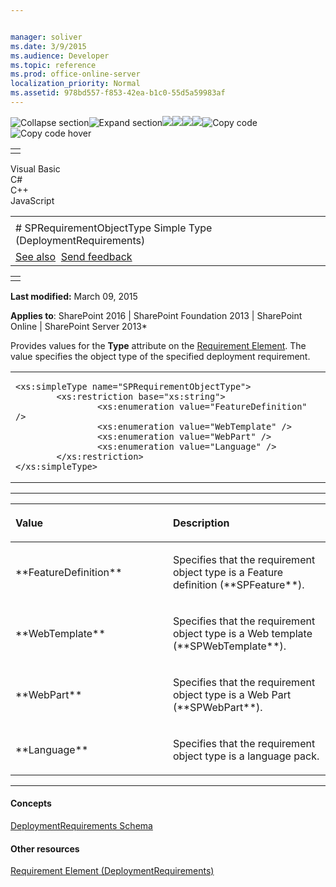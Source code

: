 ```yaml
---


manager: soliver
ms.date: 3/9/2015
ms.audience: Developer
ms.topic: reference
ms.prod: office-online-server
localization_priority: Normal
ms.assetid: 978bd557-f853-42ea-b1c0-55d5a59983af
---
```


![Collapse
section](../icons/collapse_all.gif "Collapse section")![Expand
section](../icons/expand_all.gif "Expand section")![](../icons/collapse_all.gif)![](../icons/expand_all.gif)![](../icons/dropdown.gif)![](../icons/dropdownHover.gif)![Copy
code](../icons/copycode.gif "Copy code")![Copy code
hover](../icons/copycodeHighlight.gif "Copy code hover")
<table>
<tbody>
<tr class="odd">
<td align="left"></td>
</tr>
</tbody>
</table>

Visual Basic  
C\#  
C++  
JavaScript  

<table>
<tbody>
<tr class="odd">
<td align="left"><span id="runningHeaderText"></span></td>
</tr>
<tr class="even">
<td align="left"># SPRequirementObjectType Simple Type (DeploymentRequirements)</td>
</tr>
<tr class="odd">
<td align="left"><a href="#seeAlsoToggle">See also</a>  <span id="headfeedbackarea" class="feedbackhead"><a href="javascript:SubmitFeedback(&#39;docthis@Microsoft.com&#39;,&#39;&#39;,&#39;&#39;,&#39;&#39;,&#39;1.0.18082.1225&#39;,&#39;%0\dThank%20you%20for%20your%20feedback.%20The%20developer%20writing%20teams%20use%20your%20feedback%20to%20improve%20documentation.%20While%20we%20are%20reviewing%20your%20feedback,%20we%20may%20send%20you%20e-mail%20to%20ask%20for%20clarification%20or%20feedback%20on%20a%20solution.%20We%20do%20not%20use%20your%20e-mail%20address%20for%20any%20other%20purpose%20and%20we%20delete%20it%20after%20we%20finish%20our%20review.%0\AFor%20further%20information%20about%20the%20privacy%20policies%20of%20Microsoft,%20please%20see%20http://privacy.microsoft.com/en-us/default.aspx.%0\A%0\d&#39;,&#39;Customer%20feedback&#39;);">Send feedback</a></span></td>
</tr>
</tbody>
</table>

<table>
<colgroup>
<col width="100%" />
</colgroup>
<tbody>
<tr class="odd">
<td align="left"></td>
</tr>
</tbody>
</table>

**Last modified:** March 09, 2015

**Applies to**: SharePoint 2016 | SharePoint Foundation 2013 |
SharePoint Online | SharePoint Server 2013*

Provides values for the **Type** attribute on
the [Requirement Element](requirement-element-deploymentrequirements.htm). The
value specifies the object type of the specified deployment requirement.

<span codelanguage="other"></span>
<table>
<colgroup>
<col width="100%" />
</colgroup>
<tbody>
<tr class="odd">
<td align="left"><pre><code>&lt;xs:simpleType name=&quot;SPRequirementObjectType&quot;&gt;
        &lt;xs:restriction base=&quot;xs:string&quot;&gt;
                &lt;xs:enumeration value=&quot;FeatureDefinition&quot; /&gt;
                &lt;xs:enumeration value=&quot;WebTemplate&quot; /&gt;
                &lt;xs:enumeration value=&quot;WebPart&quot; /&gt;
                &lt;xs:enumeration value=&quot;Language&quot; /&gt;
        &lt;/xs:restriction&gt;
&lt;/xs:simpleType&gt;</code></pre></td>
</tr>
</tbody>
</table>


-------------------------------------------------------------------------------------------------------------------------------------------------------------------------------------------------------

<table>
<colgroup>
<col width="50%" />
<col width="50%" />
</colgroup>
<thead>
<tr class="header">
<th align="left"><p>Value</p></th>
<th align="left"><p>Description</p></th>
</tr>
</thead>
<tbody>
<tr class="odd">
<td align="left"><p>**FeatureDefinition**</p></td>
<td align="left"><p>Specifies that the requirement object type is a Feature definition (**SPFeature**).</p></td>
</tr>
<tr class="even">
<td align="left"><p>**WebTemplate**</p></td>
<td align="left"><p>Specifies that the requirement object type is a Web template (**SPWebTemplate**).</p></td>
</tr>
<tr class="odd">
<td align="left"><p>**WebPart**</p></td>
<td align="left"><p>Specifies that the requirement object type is a Web Part (**SPWebPart**).</p></td>
</tr>
<tr class="even">
<td align="left"><p>**Language**</p></td>
<td align="left"><p>Specifies that the requirement object type is a language pack.</p></td>
</tr>
</tbody>
</table>


-------------------------------------------------------------------------------------------------------------------------------------------------------------------------------------------

#### Concepts

<span sdata="link">[DeploymentRequirements
Schema](deploymentrequirements-schema.htm)</span>

#### Other resources

<span sdata="link">[Requirement Element
(DeploymentRequirements)](requirement-element-deploymentrequirements.htm)</span>








